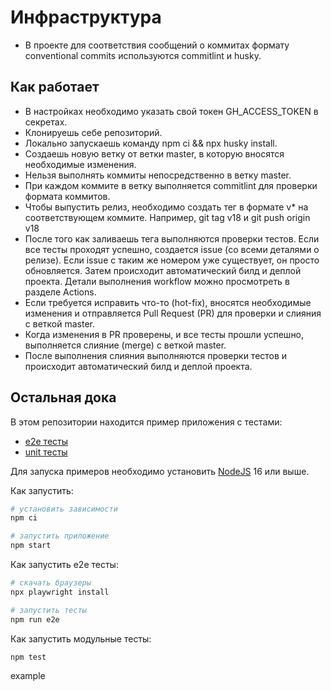 # Инфраструктура 
- В проекте для соответствия сообщений о коммитах формату conventional commits используются commitlint и husky.


## Как работает
- В настройках необходимо указать свой токен GH_ACCESS_TOKEN в секретах.
- Клонируешь себе репозиторий.
- Локально запускаешь команду npm ci && npx husky install.
- Создаешь новую ветку от ветки master, в которую вносятся необходимые изменения.
- Нельзя выполнять коммиты непосредственно в ветку master.
- При каждом коммите в ветку выполняется commitlint для проверки формата коммитов.
- Чтобы выпустить релиз, необходимо создать тег в формате v* на соответствующем коммите. Например, git tag v18 и git push origin v18
- После того как заливаешь тега выполняются проверки тестов. Если все тесты проходят успешно, создается issue (со всеми деталями о релизе). Если issue с таким же номером уже существует, он просто обновляется. Затем происходит автоматический билд и деплой проекта. Детали выполнения workflow можно просмотреть в разделе Actions.
- Если требуется исправить что-то (hot-fix), вносятся необходимые изменения и отправляется Pull Request (PR) для проверки и слияния с веткой master.
- Когда изменения в PR проверены, и все тесты прошли успешно, выполняется слияние (merge) с веткой master.
- После выполнения слияния выполняются проверки тестов и происходит автоматический билд и деплой проекта.


## Остальная дока

В этом репозитории находится пример приложения с тестами:

- [e2e тесты](e2e/example.spec.ts)
- [unit тесты](src/example.test.tsx)

Для запуска примеров необходимо установить [NodeJS](https://nodejs.org/en/download/) 16 или выше.

Как запустить:

```sh
# установить зависимости
npm ci

# запустить приложение
npm start
```

Как запустить e2e тесты:

```sh
# скачать браузеры
npx playwright install

# запустить тесты
npm run e2e
```

Как запустить модульные тесты:

```sh
npm test
```
example

